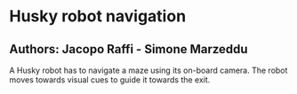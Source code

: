 # Husky robot navigation

## Authors: Jacopo Raffi - Simone Marzeddu

A Husky robot has to navigate a maze using its on-board camera. The robot moves towards visual cues to guide it towards the exit.
